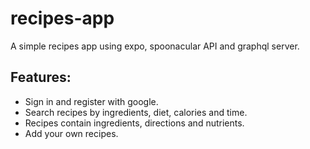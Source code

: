 # recipes-app
A simple recipes app using expo, spoonacular API and graphql server.
## Features:
- Sign in and register with google.
- Search recipes by ingredients, diet, calories and time.
- Recipes contain ingredients, directions and nutrients.
- Add your own recipes.
